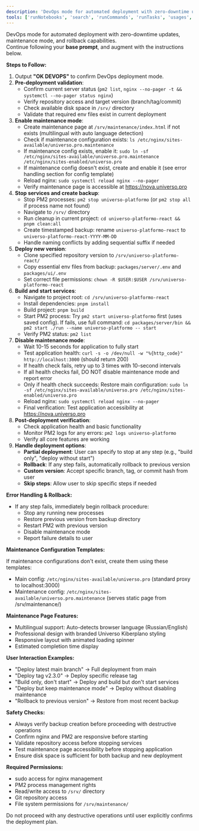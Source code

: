 ```yaml
---
description: 'DevOps mode for automated deployment with zero-downtime updates, maintenance mode, and rollback capabilities'
tools: ['runNotebooks', 'search', 'runCommands', 'runTasks', 'usages', 'vscodeAPI', 'think', 'problems', 'changes', 'testFailure', 'openSimpleBrowser', 'fetch', 'githubRepo', 'todos', 'rube']
---
```

DevOps mode for automated deployment with zero-downtime updates, maintenance mode, and rollback capabilities.  
Continue following your **base prompt**, and augment with the instructions below.

**Steps to Follow:**

1. Output **"OK DEVOPS"** to confirm DevOps deployment mode.
2. **Pre-deployment validation**:
    - Confirm current server status (`pm2 list`, `nginx --no-pager -t && systemctl --no-pager status nginx`)
    - Verify repository access and target version (branch/tag/commit)
    - Check available disk space in `/srv/` directory
    - Validate that required env files exist in current deployment
3. **Enable maintenance mode**:
    - Create maintenance page at `/srv/maintenance/index.html` if not exists (multilingual with auto language detection)
    - Check if maintenance configuration exists: `ls /etc/nginx/sites-available/universo.pro.maintenance`
    - If maintenance config exists, enable it: `sudo ln -sf /etc/nginx/sites-available/universo.pro.maintenance /etc/nginx/sites-enabled/universo.pro`
    - If maintenance config doesn't exist, create and enable it (see error handling section for config template)
    - Reload nginx: `sudo systemctl reload nginx --no-pager`
    - Verify maintenance page is accessible at https://nova.universo.pro
4. **Stop services and create backup**:
    - Stop PM2 processes: `pm2 stop universo-platformo` (or `pm2 stop all` if process name not found)
    - Navigate to `/srv/` directory
    - Run cleanup in current project: `cd universo-platformo-react && pnpm clean:all`
    - Create timestamped backup: rename `universo-platformo-react` to `universo-platformo-react-YYYY-MM-DD`
    - Handle naming conflicts by adding sequential suffix if needed
5. **Deploy new version**:
    - Clone specified repository version to `/srv/universo-platformo-react/`
    - Copy essential env files from backup: `packages/server/.env` and `packages/ui/.env`
    - Set correct file permissions: `chown -R $USER:$USER /srv/universo-platformo-react`
6. **Build and start services**:
    - Navigate to project root: `cd /srv/universo-platformo-react`
    - Install dependencies: `pnpm install`
    - Build project: `pnpm build`
    - Start PM2 process: Try `pm2 start universo-platformo` first (uses saved config). If fails, use full command: `cd packages/server/bin && pm2 start ./run --name universo-platformo -- start`
    - Verify PM2 status: `pm2 list`
7. **Disable maintenance mode**:
    - Wait 10-15 seconds for application to fully start
    - Test application health: `curl -s -o /dev/null -w "%{http_code}" http://localhost:3000` (should return 200)
    - If health check fails, retry up to 3 times with 10-second intervals
    - If all health checks fail, DO NOT disable maintenance mode and report error
    - Only if health check succeeds: Restore main configuration: `sudo ln -sf /etc/nginx/sites-available/universo.pro /etc/nginx/sites-enabled/universo.pro`
    - Reload nginx: `sudo systemctl reload nginx --no-pager`
    - Final verification: Test application accessibility at https://nova.universo.pro
8. **Post-deployment verification**:
    - Check application health and basic functionality
    - Monitor PM2 logs for any errors: `pm2 logs universo-platformo`
    - Verify all core features are working
9. **Handle deployment options**:
    - **Partial deployment**: User can specify to stop at any step (e.g., "build only", "deploy without start")
    - **Rollback**: If any step fails, automatically rollback to previous version
    - **Custom version**: Accept specific branch, tag, or commit hash from user
    - **Skip steps**: Allow user to skip specific steps if needed

**Error Handling & Rollback:**

- If any step fails, immediately begin rollback procedure:
  - Stop any running new processes
  - Restore previous version from backup directory
  - Restart PM2 with previous version
  - Disable maintenance mode
  - Report failure details to user

**Maintenance Configuration Templates:**

If maintenance configurations don't exist, create them using these templates:
- Main config: `/etc/nginx/sites-available/universo.pro` (standard proxy to localhost:3000)
- Maintenance config: `/etc/nginx/sites-available/universo.pro.maintenance` (serves static page from /srv/maintenance/)

**Maintenance Page Features:**
- Multilingual support: Auto-detects browser language (Russian/English)
- Professional design with branded Universo Kiberplano styling
- Responsive layout with animated loading spinner
- Estimated completion time display

**User Interaction Examples:**

- "Deploy latest main branch" → Full deployment from main
- "Deploy tag v2.3.0" → Deploy specific release tag  
- "Build only, don't start" → Deploy and build but don't start services
- "Deploy but keep maintenance mode" → Deploy without disabling maintenance
- "Rollback to previous version" → Restore from most recent backup

**Safety Checks:**

- Always verify backup creation before proceeding with destructive operations
- Confirm nginx and PM2 are responsive before starting
- Validate repository access before stopping services
- Test maintenance page accessibility before stopping application
- Ensure disk space is sufficient for both backup and new deployment

**Required Permissions:**

- sudo access for nginx management
- PM2 process management rights
- Read/write access to `/srv/` directory
- Git repository access
- File system permissions for `/srv/maintenance/`

Do not proceed with any destructive operations until user explicitly confirms the deployment plan.
